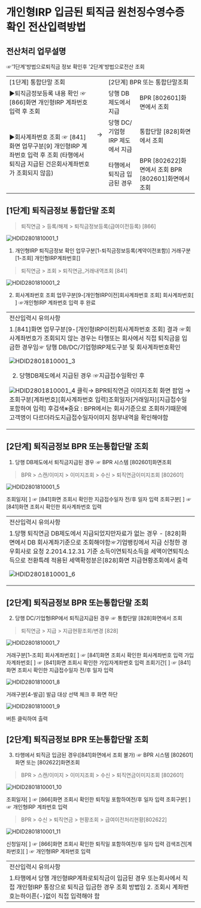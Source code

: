 # 개인형IRP 입금된 퇴직금 원천징수영수증 확인 전산입력방법
## 전산처리 업무설명
☞'1단계'방법으로퇴직금 정보 확인후 '2단계'방법으로전산 조회

<table><tbody><tr>
<td>
[1단계] 통합단말 조회</td>
<td rowspan="4">
→</td>
<td colspan="2">
[2단계] BPR 또는 통합단말조회</td></tr><tr>
<td>▶퇴직금정보등록 내용 확인
☞ [866]화면
개인형IRP 계좌번호 입력 후 조회</td>
<td>
당행 DB제도에서 지급</td>
<td>
BPR [802601]화면에서 조회</td></tr><tr>
<td rowspan="2">▶회사계좌번호 조회
☞ [841]화면 업무구분[9]
개인형IRP 계좌번호 입력 후 조회
(타행에서 퇴직금 지급된 건은회사계좌번호가 조회되지 않음)</td>
<td>
당행 DC/기업형IRP 제도에서 지급</td>
<td>
통합단말 [828]화면에서 조회</td></tr><tr>
<td>
타행에서 퇴직금 입금된 경우</td>
<td>BPR [802622]화면에서 조회
BPR [802601]화면에서 조회</td></tr></tbody>
</table>


## [1단계] 퇴직금정보 통합단말 조회
> 퇴직연금 > 등록/해제 > 퇴직금정보등록(급여이전등록) [866]

![HDID2801810001_1](HDID2801810001_1.jpg)

1. 개인형IRP 퇴직금정보 확인
업무구분[1-퇴직금정보등록(계약이전포함)]
거래구분[1-조회]
개인형IRP계좌번호[]
> 퇴직연금 > 조회 > 퇴직연금_거래내역조회 [841]

![HDID2801810001_2](HDID2801810001_2.jpg)

2. 회사계좌번호 조회
업무구분[9-[개인형IRP이전]회사계좌번호 조회]
회사계좌번호[ ] ☞개인형IRP 계좌번호 입력 후 완료

<table><tbody><tr>
<td>
전산입력시 유의사항</td></tr><tr>
<td>1.[841]화면 업무구분[9-[개인형IRP이전]회사계좌번호 조회] 결과
☞회사계좌번호가 조회되지 않는 경우는 타행또는 회사에서 직접 퇴직금을 입금한 경우임☞ 당행 DB/DC/기업형IRP제도구분 및 회사계좌번호확인

![HDID2801810001_3](HDID2801810001_3.jpg)

2. 당행DB제도에서 지급된 경우
☞지급접수일확인 후

![HDID2801810001_4](HDID2801810001_4.jpg)
클릭→ BPR퇴직연금 이미지조회 화면 팝업 →조회구분[계좌번호][회사계좌번호 입력]조회일자[거래일자][지급접수일포함하여 입력] 후검색※중요 : BPR에서는 회사기준으로 조회하기때문에고객명이 다르더라도지급접수일자이미지 첨부내역을 확인해야함</td></tr></tbody>
</table>


## [2단계] 퇴직금정보 BPR 또는통합단말 조회
1. 당행 DB제도에서 퇴직금지급된 경우 ☞ BPR 시스템 [802601]화면조회
> BPR > 스캔/이미지 > 이미지조회 > 수신 > 퇴직연금이미지조회 [802601]

![HDID2801810001_5](HDID2801810001_5.jpg)

조회일자[ ] ☞ [841]화면 조회시 확인한 지급접수일자 전/후 일자 입력
조회구분[ ] ☞ [841]화면 조회시 확인한 회사계좌번호 입력

<table><tbody><tr>
<td>
전산입력시 유의사항</td></tr><tr>
<td>1.당행 퇴직연금 DB제도에서 지급되었지만자료가 없는 경우
- [828]화면에서 DB 회사계좌기준으로 조회해야함☞기업뱅킹에서 지급 신청한 경우회사로 요청
2.2014.12.31 기준 소득이연퇴직소득을 세액이연퇴직소득으로 전환특례 적용된 세액확정분은[828]화면 지급현황조회에서 출력

![HDID2801810001_6](HDID2801810001_6.jpg)
</td></tr></tbody>
</table>


## [2단계] 퇴직금정보 BPR 또는통합단말 조회
2. 당행 DC/기업형IRP에서 퇴직금지급된 경우 ☞ 통합단말 [828]화면에서 조회
> 퇴직연금 > 지급 > 지급현황조회/변경 [828]

![HDID2801810001_7](HDID2801810001_7.jpg)

거래구분[1-조회]
회사계좌번호[ ] ☞ [841]화면 조회시 확인한 회사계좌번호 입력
가입자계좌번호[ ] ☞ [841]화면 조회시 확인한 가입자계좌번호 입력
조회기간[ ] ☞ [841]화면 조회시 확인한 지급접수일자 전/후 일자 입력

![HDID2801810001_8](HDID2801810001_8.jpg)

거래구분[4-발급]
발급 대상 선택 체크 후 화면 하단

![HDID2801810001_9](HDID2801810001_9.jpg)

버튼 클릭하여 출력
## [2단계] 퇴직금정보 BPR 또는통합단말 조회
3. 타행에서 퇴직금 입금된 경우([841]화면에서 조회 불가) ☞ BPR 시스템 [802601]화면 또는 [802622]화면조회
> BPR > 스캔/이미지 > 이미지조회 > 수신 > 퇴직연금이미지조회 [802601]

![HDID2801810001_10](HDID2801810001_10.jpg)

조회일자[ ] ☞ [866]화면 조회시 확인한 퇴직일 포함하여전/후 일자 입력
조회구분[ ] ☞ 개인형IRP 계좌번호 입력
> BPR > 수신 > 퇴직연금 > 현황조회 > 급여이전처리현황[802622]

![HDID2801810001_11](HDID2801810001_11.jpg)

신청일자[ ] ☞ [866]화면 조회시 확인한 퇴직일 포함하여전/후 일자 입력
검색조건[계좌번호][ ] ☞ 개인형IRP 계좌번호 입력

<table><tbody><tr>
<td>
전산입력시 유의사항</td></tr><tr>
<td>1.타행에서 당행 개인형IRP계좌로퇴직금이 입금된 경우 또는회사에서 직접 개인형IRP 통장으로 퇴직금 입금한 경우 조회 방법임
2. 조회시 계좌번호는하이픈(-)없이 직접 입력해야 함</td></tr></tbody>
</table>


